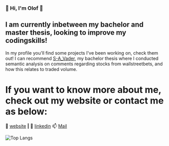 ### 👋 Hi, I'm Olof 👋

## I am currently inbetween my bachelor and master thesis, looking to improve my codingskills!

In my profile you'll find some projects I've been working on, check them out! I can recommend [S-A_Vader][vader], my bachelor thesis where I conducted semantic analysis on comments regarding stocks from wallstreetbets, and how this relates to traded volume.

[vader]: https://github.com/OLGJ/S-A_Vader

# If you want to know more about me, check out my website or contact me as below:
🏡 [website][website] **|** 
👔 [linkedin][linkedin]
📫 [Mail][mail]


[website]: https://olof.com
[linkedin]: https://www.linkedin.com/in/olof-josefsson-391522121/
[mail]: mailto:olof.josefsson@outlook.com

![Top Langs](https://github-readme-stats.vercel.app/api/top-langs/?username=OLGJ&layout=compact&theme=dark&hide_border=true)
